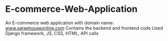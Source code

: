 # E-commerce-Web-Application
An E-commerce web application with domain name: www.sareehouseonline.com
Contains the backend and frontend code
Used Django framework, JS, CSS, HTML, API calls
